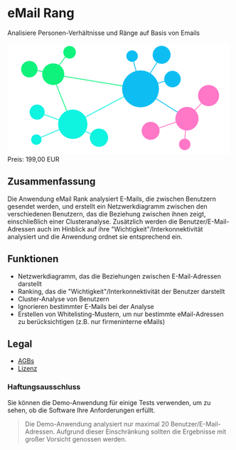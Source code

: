 # eMail Rang

Analisiere Personen-Verhältnisse und Ränge auf Basis von Emails

<div class="splash">
    <img alt="Splash" src="/content/solutions/ongoing/eMail_Rank/img/eMail_Rank_splash.png">
    <div class="price">Preis: 199,00 EUR</div>
    <div class="purchase">
        <!--<a class="button" href="#">Demo</a>
        <a class="button" href="#">Buy</a>-->
    </div>
</div>

## Zusammenfassung

Die Anwendung eMail Rank analysiert E-Mails, die zwischen Benutzern gesendet werden, und erstellt ein Netzwerkdiagramm zwischen den verschiedenen Benutzern, das die Beziehung zwischen ihnen zeigt, einschließlich einer Clusteranalyse. Zusätzlich werden die Benutzer/E-Mail-Adressen auch im Hinblick auf ihre "Wichtigkeit"/Interkonnektivität analysiert und die Anwendung ordnet sie entsprechend ein.

## Funktionen

* Netzwerkdiagramm, das die Beziehungen zwischen E-Mail-Adressen darstellt
* Ranking, das die "Wichtigkeit"/Interkonnektivität der Benutzer darstellt
* Cluster-Analyse von Benutzern
* Ignorieren bestimmter E-Mails bei der Analyse
* Erstellen von Whitelisting-Mustern, um nur bestimmte eMail-Adressen zu berücksichtigen (z.B. nur firmeninterne eMails)

## Legal

* [AGBs](/de/terms)
* [Lizenz](/content/licenses/LICENSE%20V2.txt)

### Haftungsausschluss

Sie können die Demo-Anwendung für einige Tests verwenden, um zu sehen, ob die Software Ihre Anforderungen erfüllt.

> Die Demo-Anwendung analysiert nur maximal 20 Benutzer/E-Mail-Adressen. Aufgrund dieser Einschränkung sollten die Ergebnisse mit großer Vorsicht genossen werden.